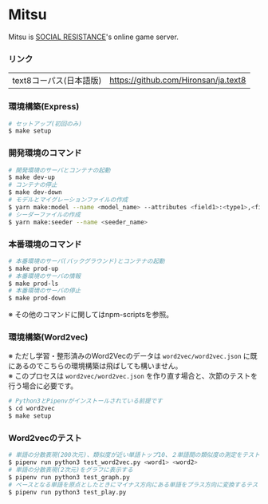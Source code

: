 # Mitsu

Mitsu is [SOCIAL RESISTANCE](https://github.com/uyupun/social-resistance)'s online game server.

### リンク

|||
|:--|:--|
|text8コーパス(日本語版)|https://github.com/Hironsan/ja.text8|

### 環境構築(Express)

```bash
# セットアップ(初回のみ)
$ make setup
```

### 開発環境のコマンド

```bash
# 開発環境のサーバとコンテナの起動
$ make dev-up
# コンテナの停止
$ make dev-down
# モデルとマイグレーションファイルの作成
$ yarn make:model --name <model_name> --attributes <field1>:<type1>,<field2>:<type2>,...
# シーダーファイルの作成
$ yarn make:seeder --name <seeder_name>
```

### 本番環境のコマンド

```bash
# 本番環境のサーバ(バックグラウンド)とコンテナの起動
$ make prod-up
# 本番環境のサーバの情報
$ make prod-ls
# 本番環境のサーバの停止
$ make prod-down
```

※ その他のコマンドに関してはnpm-scriptsを参照。

### 環境構築(Word2vec)

※ ただし学習・整形済みのWord2Vecのデータは `word2vec/word2vec.json` に既にあるのでこちらの環境構築は飛ばしても構いません。  
※ このプロセスは `word2vec/word2vec.json` を作り直す場合と、次節のテストを行う場合に必要です。

```bash
# Python3とPipenvがインストールされている前提です
$ cd word2vec
$ make setup
```

### Word2vecのテスト

```bash
# 単語の分散表現(200次元)、類似度が近い単語トップ10、２単語間の類似度の測定をテストできます
$ pipenv run python3 test_word2vec.py <word1> <word2>
# 単語の分散表現(2次元)をグラフに表示する
$ pipenv run python3 test_graph.py
# ベースとなる単語を原点としたときにマイナス方向にある単語をプラス方向に変換するテスト
$ pipenv run python3 test_play.py
```
